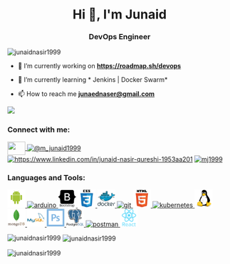 <h1 align="center">Hi 👋, I'm Junaid</h1>
<h3 align="center">DevOps Engineer</h3>

<p align="left"> <img src="https://komarev.com/ghpvc/?username=junaidnasir1999&label=Profile%20views&color=0e75b6&style=flat" alt="junaidnasir1999" /> </p>

- 🔭 I’m currently working on **https://roadmap.sh/devops**

- 🌱 I’m currently learning * Jenkins | Docker Swarm*

- 📫 How to reach me **junaednaser@gmail.com**

<a href="https://twitter.com/m_junaid1999" target="_blank" rel="noreferrer"><img 
src="https://img.shields.io/twitter/follow/JunaidNasir?logo=twitter&style=for-the-badge&color=84cc16&labelColor=1c1917"
/></a>



<h3 align="left">Connect with me:</h3>
<p align="left">
</a> <a href="https://github.com/junaidnasir1999" target="blank"><img align="center" src="https://raw.githubusercontent.com/danielcranney/readme-generator/main/public/icons/socials/github.svg" width="40" height="30" />
<a href="https://twitter.com/@m_junaid1999" target="blank"><img align="center" src="https://raw.githubusercontent.com/rahuldkjain/github-profile-readme-generator/master/src/images/icons/Social/twitter.svg" alt="@m_junaid1999" height="30" width="40" /></a>
<a href="https://www.linkedin.com/in/junaid-nasir-qureshi-1953aa201" target="blank"><img align="center" src="https://raw.githubusercontent.com/rahuldkjain/github-profile-readme-generator/master/src/images/icons/Social/linked-in-alt.svg" alt="https://www.linkedin.com/in/junaid-nasir-qureshi-1953aa201" height="30" width="40" /></a>
<a href="https://discord.gg/mj1999" target="blank"><img align="center" src="https://raw.githubusercontent.com/rahuldkjain/github-profile-readme-generator/master/src/images/icons/Social/discord.svg" alt="mj1999" height="30" width="40" /></a>
</p>

<h3 align="left">Languages and Tools:</h3>
<p align="left"> <a href="https://developer.android.com" target="_blank" rel="noreferrer"> <img src="https://raw.githubusercontent.com/devicons/devicon/master/icons/android/android-original-wordmark.svg" alt="android" width="40" height="40"/> </a> <a href="https://www.arduino.cc/" target="_blank" rel="noreferrer"> <img src="https://cdn.worldvectorlogo.com/logos/arduino-1.svg" alt="arduino" width="40" height="40"/> </a> <a href="https://getbootstrap.com" target="_blank" rel="noreferrer"> <img src="https://raw.githubusercontent.com/devicons/devicon/master/icons/bootstrap/bootstrap-plain-wordmark.svg" alt="bootstrap" width="40" height="40"/> </a> <a href="https://www.w3schools.com/css/" target="_blank" rel="noreferrer"> <img src="https://raw.githubusercontent.com/devicons/devicon/master/icons/css3/css3-original-wordmark.svg" alt="css3" width="40" height="40"/> </a> <a href="https://www.docker.com/" target="_blank" rel="noreferrer"> <img src="https://raw.githubusercontent.com/devicons/devicon/master/icons/docker/docker-original-wordmark.svg" alt="docker" width="40" height="40"/> </a> <a href="https://git-scm.com/" target="_blank" rel="noreferrer"> <img src="https://www.vectorlogo.zone/logos/git-scm/git-scm-icon.svg" alt="git" width="40" height="40"/> </a> <a href="https://www.w3.org/html/" target="_blank" rel="noreferrer"> <img src="https://raw.githubusercontent.com/devicons/devicon/master/icons/html5/html5-original-wordmark.svg" alt="html5" width="40" height="40"/> </a> <a href="https://kubernetes.io" target="_blank" rel="noreferrer"> <img src="https://www.vectorlogo.zone/logos/kubernetes/kubernetes-icon.svg" alt="kubernetes" width="40" height="40"/> </a> <a href="https://www.linux.org/" target="_blank" rel="noreferrer"> <img src="https://raw.githubusercontent.com/devicons/devicon/master/icons/linux/linux-original.svg" alt="linux" width="40" height="40"/> </a> <a href="https://www.mongodb.com/" target="_blank" rel="noreferrer"> <img src="https://raw.githubusercontent.com/devicons/devicon/master/icons/mongodb/mongodb-original-wordmark.svg" alt="mongodb" width="40" height="40"/> </a> <a href="https://www.mysql.com/" target="_blank" rel="noreferrer"> <img src="https://raw.githubusercontent.com/devicons/devicon/master/icons/mysql/mysql-original-wordmark.svg" alt="mysql" width="40" height="40"/> </a> <a href="https://www.photoshop.com/en" target="_blank" rel="noreferrer"> <img src="https://raw.githubusercontent.com/devicons/devicon/master/icons/photoshop/photoshop-line.svg" alt="photoshop" width="40" height="40"/> </a> <a href="https://www.postgresql.org" target="_blank" rel="noreferrer"> <img src="https://raw.githubusercontent.com/devicons/devicon/master/icons/postgresql/postgresql-original-wordmark.svg" alt="postgresql" width="40" height="40"/> </a> <a href="https://postman.com" target="_blank" rel="noreferrer"> <img src="https://www.vectorlogo.zone/logos/getpostman/getpostman-icon.svg" alt="postman" width="40" height="40"/> </a> <a href="https://reactjs.org/" target="_blank" rel="noreferrer"> <img src="https://raw.githubusercontent.com/devicons/devicon/master/icons/react/react-original-wordmark.svg" alt="react" width="40" height="40"/> </a> </p>

<p><img align="left" src="https://github-readme-stats.vercel.app/api/top-langs?username=junaidnasir1999&show_icons=true&locale=en&layout=compact" alt="junaidnasir1999" /></p>

<p>&nbsp;<img align="center" src="https://github-readme-stats.vercel.app/api?username=junaidnasir1999&show_icons=true&locale=en" alt="junaidnasir1999" /></p>

<p><img align="center" src="https://github-readme-streak-stats.herokuapp.com/?user=junaidnasir1999&" alt="junaidnasir1999" /></p>
